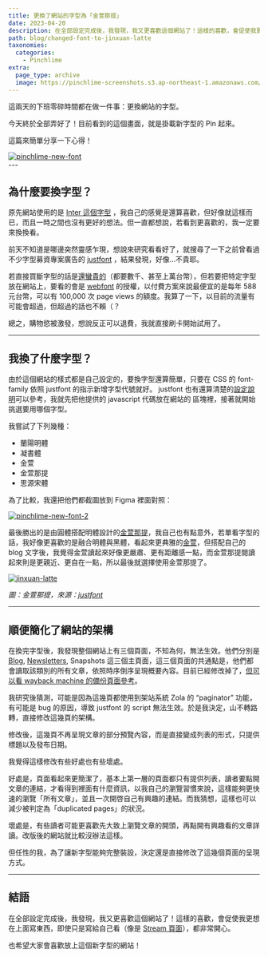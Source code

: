 ```yaml
---
title: 更換了網站的字型為「金萱那提」
date: 2023-04-20
description: 在全部設定完成後，我發現，我又更喜歡這個網站了！這樣的喜歡，會促使我更想在上面寫東西，即使只是寫給自己看，都非常開心。
path: blog/changed-font-to-jinxuan-latte
taxonomies:
  categories: 
    - Pinchlime
extra:
  page_type: archive
  image: https://pinchlime-screenshots.s3.ap-northeast-1.amazonaws.com/pinchlime-new-font_ATleKx.webp
---
```


這兩天的下班零碎時間都在做一件事：更換網站的字型。

今天終於全部弄好了！目前看到的這個畫面，就是掛載新字型的 Pin 起來。

這篇來簡單分享一下心得！

<a href="https://pinchlime-screenshots.s3.ap-northeast-1.amazonaws.com/pinchlime-new-font_ATleKx.webp" data-fancybox data-caption="pinchlime-new-font">
  <img src="https://pinchlime-screenshots.s3.ap-northeast-1.amazonaws.com/pinchlime-new-font_ATleKx.webp" loading="lazy" alt="pinchlime-new-font" align="center" />
</a>
<br>
---

## 為什麼要換字型？

原先網站使用的是 [Inter 這個字型](https://fonts.google.com/specimen/Inter) ，我自己的感覺是還算喜歡，但好像就這樣而已，而且一時之間也沒有更好的想法。但一直都想說，若看到更喜歡的，我一定要來換換看。

前天不知道是哪邊突然靈感乍現，想說來研究看看好了，就搜尋了一下之前曾看過不少字型募資專案廣告的 [justfont](https://justfont.com/) ，結果發現，好像…不貴耶。

若直接買斷字型的話是[還蠻貴的](https://store.justfont.com/)（都要數千、甚至上萬台幣），但若要把特定字型放在網站上，要看的會是 [webfont](https://webfont.justfont.com/membership) 的授權，以付費方案來說最便宜的是每年 588 元台幣，可以有 100,000 次 page views 的額度。我算了一下，以目前的流量有可能會超過，但超過的話也不賴（？

總之，購物慾被激發，想說反正可以退費，我就直接刷卡開始試用了。

---

## 我換了什麼字型？

由於這個網站的樣式都是自己設定的，要換字型還算簡單，只要在 CSS 的 font-family 依照 justfont 的指示新增字型代號就好。 justfont 也有還算清楚的[設定說明](https://webfont.justfont.com/cheats)可以參考，我就先把他提供的 javascript 代碼放在網站的 <head> 區塊裡，接著就開始挑選要用哪個字型。

我嘗試了下列幾種：

* 蘭陽明體
* 凝書體
* 金萱
* 金萱那提
* 思源宋體

為了比較，我還把他們都截圖放到 Figma 裡面對照：

<a href="https://pinchlime-screenshots.s3.ap-northeast-1.amazonaws.com/pinchlime-new-font-2_dAuj9b.webp" data-fancybox data-caption="pinchlime-new-font-2">
  <img src="https://pinchlime-screenshots.s3.ap-northeast-1.amazonaws.com/pinchlime-new-font-2_dAuj9b.webp" loading="lazy" alt="pinchlime-new-font-2" align="center" />
</a>
<br>

最後勝出的是由圓體搭配明體設計的[金萱那提](https://justfont.com/jinxuan-latte/)，我自己也有點意外，若單看字型的話，我好像更喜歡的是融合明體與黑體，看起來更典雅的[金萱](https://justfont.com/jinxuan/)，但搭配自己的 blog 文字後，我覺得金萱讀起來好像更嚴肅、更有距離感一點，而金萱那提閱讀起來則是更親近、更自在一點，所以最後就選擇使用金萱那提了。


<a href="https://pinchlime-screenshots.s3.ap-northeast-1.amazonaws.com/jinxuan-latte_EhaXlW.webp" data-fancybox data-caption="jinxuan-latte">
  <img src="https://pinchlime-screenshots.s3.ap-northeast-1.amazonaws.com/jinxuan-latte_EhaXlW.webp" loading="lazy" alt="jinxuan-latte" align="center" />
</a>
<br>

_圖：金萱那提，來源：[justfont](https://justfont.com/jinxuan-latte/)_

---

## 順便簡化了網站的架構

在換完字型後，我發現整個網站上有三個頁面，不知為何，無法生效。他們分別是 [Blog](/blog), [Newsletters](/newsletters), Snapshots 這三個主頁面，這三個頁面的共通點是，他們都會讀取該類別的所有文章，依照時序倒序呈現概要內容。目前已經修改掉了，[但可以看 wayback machine 的備份頁面參考](http://web.archive.org/web/20230203224114/https://pinchlime.com/blog/)。

我研究後猜測，可能是因為這幾頁都使用到架站系統 Zola 的 “paginator” 功能，有可能是 bug 的原因，導致 justfont 的 script 無法生效。於是我決定，山不轉路轉，直接修改這幾頁的架構。

修改後，這幾頁不再呈現文章的部分預覽內容，而是直接變成列表的形式，只提供標題以及發布日期。

我覺得這樣修改有些好處也有些壞處。

好處是，頁面看起來更簡潔了，基本上第一層的頁面都只有提供列表，讀者要點開文章的連結，才看得到裡面有什麼資訊，以我自己的瀏覽習慣來說，這樣能夠更快速的瀏覽「所有文章」，並且一次開啓自己有興趣的連結。而我猜想，這樣也可以減少被判定為「duplicated pages」的狀況。

壞處是，有些讀者可能更喜歡先大致上瀏覽文章的開頭，再點開有興趣看的文章詳讀。改版後的網站就比較沒辦法這樣。

但任性的我，為了讓新字型能夠完整裝設，決定還是直接修改了這幾個頁面的呈現方式。

---

## 結語

在全部設定完成後，我發現，我又更喜歡這個網站了！這樣的喜歡，會促使我更想在上面寫東西，即使只是寫給自己看（像是 [Stream 頁面](https://pinchlime.com/stream/2023/)），都非常開心。

也希望大家會喜歡放上這個新字型的網站！